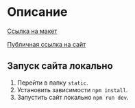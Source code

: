 # Описание #

[Ссылка на макет](https://www.figma.com/file/W9gacDyHMIG55KuDwAN2Tl/go-scooter-pass?type=design&node-id=0-1&mode=design&t=SlK7s4dswY7axgnR-0)

[Публичная ссылка на сайт](https://yndx-test.netlify.app/)

## Запуск сайта локально ##

1. Перейти в папку `static`.
2. Установить зависимости `npm install`.
3. Запустить сайт локально `npm run dev`.